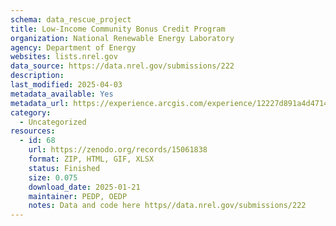 ```yaml
---
schema: data_rescue_project 
title: Low-Income Community Bonus Credit Program
organization: National Renewable Energy Laboratory
agency: Department of Energy
websites: lists.nrel.gov
data_source: https://data.nrel.gov/submissions/222
description: 
last_modified: 2025-04-03
metadata_available: Yes
metadata_url: https://experience.arcgis.com/experience/12227d891a4d471497ac13f60fffd822
category:
  - Uncategorized
resources:
  - id: 68
    url: https://zenodo.org/records/15061838
    format: ZIP, HTML, GIF, XLSX
    status: Finished
    size: 0.075
    download_date: 2025-01-21
    maintainer: PEDP, OEDP
    notes: Data and code here https//data.nrel.gov/submissions/222
---
```

